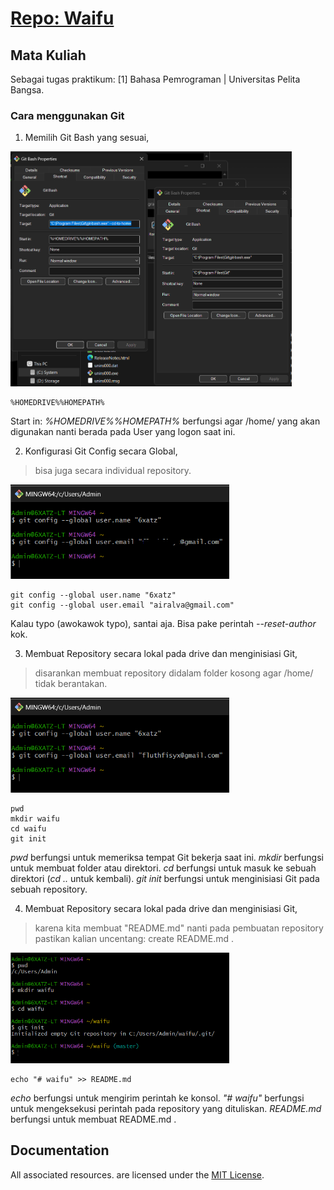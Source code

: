 # <a href="" target="_blank">Repo: Waifu</a>

## Mata Kuliah
Sebagai tugas praktikum: [1] Bahasa Pemrograman | Universitas Pelita Bangsa. 

### Cara menggunakan Git
1. Memilih Git Bash yang sesuai,
<p align="left">
  <img src="/ss/1.png" width="450">
</p>

    %HOMEDRIVE%%HOMEPATH%

Start in: *%HOMEDRIVE%%HOMEPATH%* berfungsi agar /home/ yang akan digunakan nanti berada pada User yang logon saat ini.

2. Konfigurasi Git Config secara Global,
> bisa juga secara individual repository.
<p align="left">
  <img src="/ss/2.png" width="350">
</p>

    git config --global user.name "6xatz"
    git config --global user.email "airalva@gmail.com"

Kalau typo (awokawok typo), santai aja. Bisa pake perintah *--reset-author* kok.

3. Membuat Repository secara lokal pada drive dan menginisiasi Git,
> disarankan membuat repository didalam folder kosong agar /home/ tidak berantakan.
<p align="left">
  <img src="/ss/3.png" width="350">
</p>

    pwd
    mkdir waifu
    cd waifu
    git init

*pwd* berfungsi untuk memeriksa tempat Git bekerja saat ini.
*mkdir* berfungsi untuk membuat folder atau direktori.
*cd* berfungsi untuk masuk ke sebuah direktori (*cd ..* untuk kembali).
*git init* berfungsi untuk menginisiasi Git pada sebuah repository.

4. Membuat Repository secara lokal pada drive dan menginisiasi Git,
> karena kita membuat "README.md" nanti pada pembuatan repository pastikan kalian uncentang: create README.md .
<p align="left">
  <img src="/ss/4.png" width="350">
</p>

    echo "# waifu" >> README.md

*echo* berfungsi untuk mengirim perintah ke konsol.
*"# waifu"* berfungsi untuk mengeksekusi perintah pada repository yang dituliskan.
*README.md* berfungsi untuk membuat README.md .

## Documentation
All associated resources. are licensed under the [MIT License](https://mit-license.org/).
